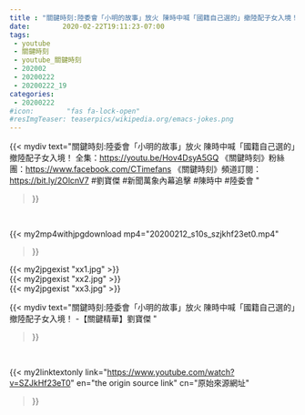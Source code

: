 ```yaml
---
title : "關鍵時刻:陸委會「小明的故事」放火 陳時中喊「國籍自己選的」撤陸配子女入境！ -【關鍵精華】劉寶傑 "
date:        2020-02-22T19:11:23-07:00
tags:
 - youtube
 - 關鍵時刻
 - youtube_關鍵時刻
 - 202002
 - 20200222
 - 20200222_19
categories:
 - 20200222
#icon:        "fas fa-lock-open"
#resImgTeaser: teaserpics/wikipedia.org/emacs-jokes.png
---
```


{{< mydiv text="關鍵時刻:陸委會「小明的故事」放火 陳時中喊「國籍自己選的」撤陸配子女入境！ 全集：https://youtu.be/Hov4DsyA5GQ  《關鍵時刻》粉絲團：https://www.facebook.com/CTimefans 《關鍵時刻》頻道訂閱：https://bit.ly/2OlcnV7  #劉寶傑 #新聞萬象內幕追擊 #陳時中 #陸委會 "
>}}
<br>


{{< my2mp4withjpgdownload mp4="20200212_s10s_szjkhf23et0.mp4"
>}}

{{< my2jpgexist "xx1.jpg" >}}<br>
{{< my2jpgexist "xx2.jpg" >}}<br>
{{< my2jpgexist "xx3.jpg" >}}<br>



{{< mydiv text="關鍵時刻:陸委會「小明的故事」放火 陳時中喊「國籍自己選的」撤陸配子女入境！ -【關鍵精華】劉寶傑 "
>}}
<br>

{{< my2linktextonly link="https://www.youtube.com/watch?v=SZJkHf23eT0"
en="the origin source link" cn="原始來源網址"
>}}


<br>


